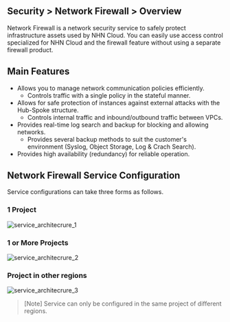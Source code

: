 ## Security > Network Firewall > Overview

Network Firewall is a network security service to safely protect infrastructure assets used by NHN Cloud. 
You can easily use access control specialized for NHN Cloud and the firewall feature without using a separate firewall product.

## Main Features
* Allows you to manage network communication policies efficiently.
    * Controls traffic with a single policy in the stateful manner.
* Allows for safe protection of instances against external attacks with the Hub-Spoke structure.
    * Controls internal traffic and inbound/outbound traffic between VPCs.
* Provides real-time log search and backup for blocking and allowing networks.
    * Provides several backup methods to suit the customer's environment (Syslog, Object Storage, Log & Crach Search).
* Provides high availability (redundancy) for reliable operation.

## Network Firewall Service Configuration
Service configurations can take three forms as follows.

### 1 Project
![service_architecrure_1](https://kr1-api-object-storage.nhncloudservice.com/v1/AUTH_2acdfabf4efe4efc8a04c00b348110c9/cdn_origin/prod_nfw/23.09.26/architecture_1.PNG)

### 1 or More Projects
![service_architecrure_2](https://kr1-api-object-storage.nhncloudservice.com/v1/AUTH_2acdfabf4efe4efc8a04c00b348110c9/cdn_origin/prod_nfw/23.09.26/architecture_2.PNG)

### Project in other regions
![service_architecrure_3](https://kr1-api-object-storage.nhncloudservice.com/v1/AUTH_2acdfabf4efe4efc8a04c00b348110c9/cdn_origin/prod_nfw/23.09.26/architecture_3.PNG)
> [Note]
Service can only be configured in the same project of different regions.
